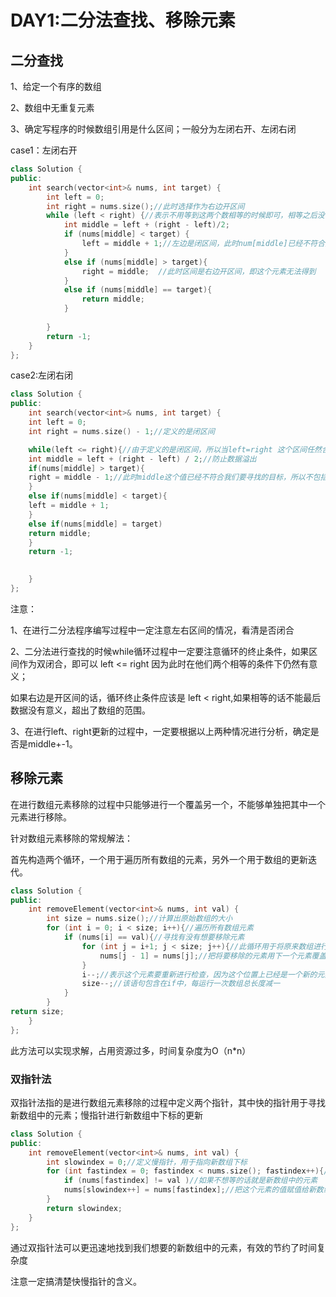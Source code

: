 # DAY1:二分法查找、移除元素

## 二分查找

1、给定一个有序的数组

2、数组中无重复元素

3、确定写程序的时候数组引用是什么区间；一般分为左闭右开、左闭右闭

case1：左闭右开

```c++
class Solution {
public:
    int search(vector<int>& nums, int target) {
        int left = 0;
        int right = nums.size();//此时选择作为右边开区间
        while (left < right) {//表示不用等到这两个数相等的时候即可，相等之后没有意义
            int middle = left + (right - left)/2;
            if (nums[middle] < target) {
                left = middle + 1;//左边是闭区间，此时num[middle]已经不符合要求了，所以将其舍去直接去下一个
            }
            else if (nums[middle] > target){
                right = middle;  //此时区间是右边开区间，即这个元素无法得到
            }
            else if (nums[middle] == target){
                return middle;
            }
            
        }
        return -1;
    }
};
```

case2:左闭右闭

```c++
class Solution {
public:
    int search(vector<int>& nums, int target) {
    int left = 0;
    int right = nums.size() - 1;//定义的是闭区间

    while(left <= right){//由于定义的是闭区间，所以当left=right 这个区间任然合法
    int middle = left + (right - left) / 2;//防止数据溢出
    if(nums[middle] > target){
    right = middle - 1;//此时middle这个值已经不符合我们要寻找的目标，所以不包括
    }
    else if(nums[middle] < target){
    left = middle + 1;
    }
    else if(nums[middle] = target)
    return middle;
    }
    return -1;
    

    }
};
```

注意：

1、在进行二分法程序编写过程中一定注意左右区间的情况，看清是否闭合

2、二分法进行查找的时候while循环过程中一定要注意循环的终止条件，如果区间作为双闭合，即可以 left <= right  因为此时在他们两个相等的条件下仍然有意义；

如果右边是开区间的话，循环终止条件应该是 left < right,如果相等的话不能最后数据没有意义，超出了数组的范围。

3、在进行left、right更新的过程中，一定要根据以上两种情况进行分析，确定是否是middle+-1。

## 移除元素

在进行数组元素移除的过程中只能够进行一个覆盖另一个，不能够单独把其中一个元素进行移除。

针对数组元素移除的常规解法：

首先构造两个循环，一个用于遍历所有数组的元素，另外一个用于数组的更新迭代。

```c++
class Solution {
public:
    int removeElement(vector<int>& nums, int val) {
        int size = nums.size();//计算出原始数组的大小
        for (int i = 0; i < size; i++){//遍历所有数组元素
            if (nums[i] == val){//寻找有没有想要移除元素
                for (int j = i+1; j < size; j++){//此循环用于将原来数组进行更新迭代，其中j = i+1; 表示将要移除元素的下一个元素
                    nums[j - 1] = nums[j];//把将要移除的元素用下一个元素覆盖，紧接着在其之后的所有元素都要进行覆盖，此时数组的长度减少一个
                }
                i--;//表示这个元素要重新进行检查，因为这个位置上已经是一个新的元素
                size--;//该语句包含在if中，每运行一次数组总长度减一
            }
        }
return size;
    }
};
```

此方法可以实现求解，占用资源过多，时间复杂度为O（n*n）

### 双指针法

双指针法指的是进行数组元素移除的过程中定义两个指针，其中快的指针用于寻找新数组中的元素；慢指针进行新数组中下标的更新

```c++
class Solution {
public:
    int removeElement(vector<int>& nums, int val) {
        int slowindex = 0;//定义慢指针，用于指向新数组下标
        for (int fastindex = 0; fastindex < nums.size(); fastindex++){//定义快指针，在这个循环中主要用于寻找新数组中的元素
            if (nums[fastindex] != val )//如果不想等的话就是新数组中的元素
            nums[slowindex++] = nums[fastindex];//把这个元素的值赋值给新数组，同时慢指针进行新数组元素下标的更新
        }
        return slowindex;
    }
};
```

通过双指针法可以更迅速地找到我们想要的新数组中的元素，有效的节约了时间复杂度

注意一定搞清楚快慢指针的含义。